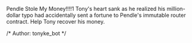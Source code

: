 Pendle Stole My Money!!!!1
Tony's heart sank as he realized his million-dollar typo had accidentally sent a fortune to Pendle's immutable router contract. Help Tony recover his money.

/* Author: tonyke_bot */
